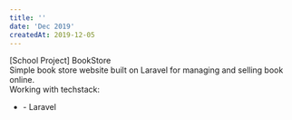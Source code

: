 ```yaml
---
title: ''
date: 'Dec 2019'
createdAt: 2019-12-05
---
```

<div class="grid gap-1">
  <div class="col-span-2">
    <div class="col-span-2">
      <span class="">[School Project] BookStore </span>
    </div>
    <div class="col-span-2 text-sm text-justify ml-2">
      Simple book store website built on Laravel for managing and
      selling book online.
    </div>
    <div class="col-span-2 text-sm text-justify ml-2 mt-2">
    <span>Working with techstack:</span>
      <ul>
        <li><span>- Laravel <font-awesome-icon :icon="['fab', 'laravel']" size="lg" ></font-awesome-icon></span></li>
      </ul>
    </div>
  </div>
</div>
